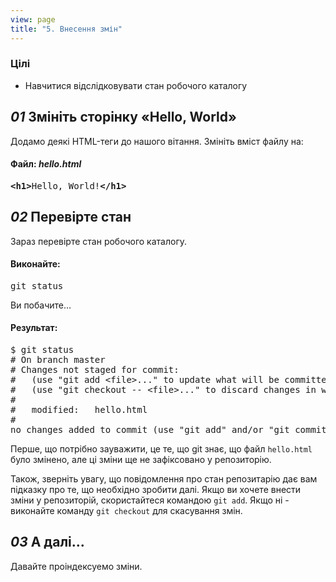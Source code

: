 ```yaml
---
view: page
title: "5. Внесення змін"
---
```


<h3>Цілі</h3>

<ul><li>Навчитися відслідковувати стан робочого каталогу</li></ul>

<h2><em>01</em> Змініть сторінку «Hello, World»</h2>

<p>Додамо деякі HTML-теги до нашого вітання. Змініть вміст файлу на:</p>

<h4 class="h4-pre">Файл: <em>hello.html</em></h4>

<pre class="file"><strong>&lt;h1&gt;</strong>Hello, World!<strong>&lt;/h1&gt;</strong></pre>

<h2><em>02</em> Перевірте стан</h2>

<p>Зараз перевірте стан робочого каталогу.</p>

<h4 class="h4-pre">Виконайте:</h4>

<pre class="instructions">git status</pre>

<p>Ви побачите…</p>

<h4 class="h4-pre">Результат:</h4>

<pre class="sample">$ git status
# On branch master
# Changes not staged for commit:
#   (use "git add &lt;file&gt;..." to update what will be committed)
#   (use "git checkout -- &lt;file&gt;..." to discard changes in working directory)
#
#	modified:   hello.html
#
no changes added to commit (use "git add" and/or "git commit -a")</pre>

<p>Перше, що потрібно зауважити, це те, що git знає, що файл <code>hello.html</code> було змінено, але ці зміни ще не зафіксовано у репозиторію.</p>

<p>Також, зверніть увагу, що повідомлення про стан репозитарію дає вам підказку про те, що необхідно зробити далі. Якщо ви хочете внести зміни у репозиторій, скористайтеся командою <code>git add</code>. Якщо ні - виконайте команду <code>git сheckout</code> для скасування змін.</p>

<h2><em>03</em> А далі...</h2>

<p>Давайте проіндексуемо зміни.</p>
